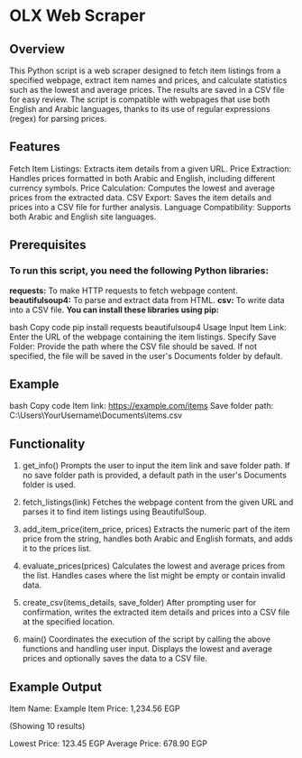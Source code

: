 # OLX Web Scraper 

## Overview
This Python script is a web scraper designed to fetch item listings from a specified webpage, extract item names and prices, and calculate statistics such as the lowest and average prices. The results are saved in a CSV file for easy review. The script is compatible with webpages that use both English and Arabic languages, thanks to its use of regular expressions (regex) for parsing prices.

## Features
Fetch Item Listings: Extracts item details from a given URL.
Price Extraction: Handles prices formatted in both Arabic and English, including different currency symbols.
Price Calculation: Computes the lowest and average prices from the extracted data.
CSV Export: Saves the item details and prices into a CSV file for further analysis.
Language Compatibility: Supports both Arabic and English site languages.

## Prerequisites
### To run this script, you need the following Python libraries:

**requests:** To make HTTP requests to fetch webpage content.
**beautifulsoup4:** To parse and extract data from HTML.
**csv:** To write data into a CSV file.
__You can install these libraries using pip:__

bash
Copy code
pip install requests beautifulsoup4
Usage
Input Item Link: Enter the URL of the webpage containing the item listings.
Specify Save Folder: Provide the path where the CSV file should be saved. If not specified, the file will be saved in the user's Documents folder by default.

## Example
bash
Copy code
Item link: https://example.com/items
Save folder path: C:\Users\YourUsername\Documents\items.csv

## Functionality
1. get_info()
Prompts the user to input the item link and save folder path. If no save folder path is provided, a default path in the user's Documents folder is used.

2. fetch_listings(link)
Fetches the webpage content from the given URL and parses it to find item listings using BeautifulSoup.

3. add_item_price(item_price, prices)
Extracts the numeric part of the item price from the string, handles both Arabic and English formats, and adds it to the prices list.

4. evaluate_prices(prices)
Calculates the lowest and average prices from the list. Handles cases where the list might be empty or contain invalid data.

5. create_csv(items_details, save_folder)
After prompting user for confirmation, writes the extracted item details and prices into a CSV file at the specified location.

6. main()
Coordinates the execution of the script by calling the above functions and handling user input. Displays the lowest and average prices and optionally saves the data to a CSV file.

## Example Output

Item Name: Example Item
Price: 1,234.56 EGP

(Showing 10 results)

Lowest Price: 123.45 EGP
Average Price: 678.90 EGP